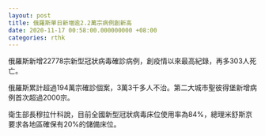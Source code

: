 ```yaml
---
layout: post
title: 俄羅斯單日新増逾2.2萬宗病例創新高
date: 2020-11-17 00:58:00.000000000 +08:00
categories: rthk
---
```


俄羅斯新增22778宗新型冠狀病毒確診病例，創疫情以來最高紀錄，再多303人死亡。

俄羅斯累計超過194萬宗確診個案，3萬3千多人不治。第二大城市聖彼得堡新增病例首次超過2000宗。

衛生部長穆拉什科說，目前全國新型冠狀病毒床位使用率為84%，總理米舒斯京要求各地區確保有20%的儲備床位。
　

